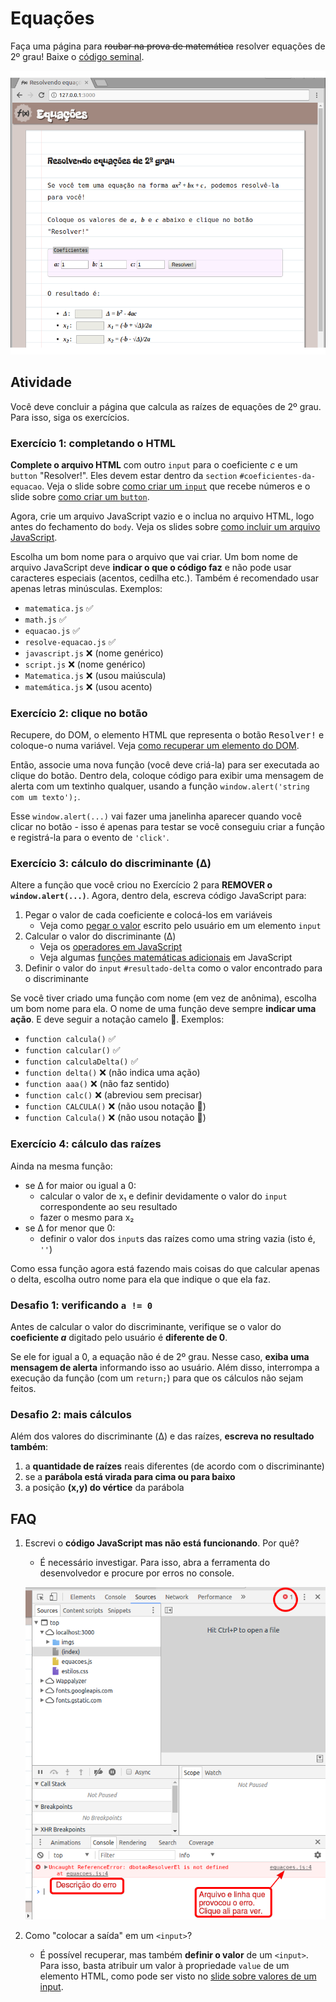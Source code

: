 # Equações

Faça uma página para ~~roubar na prova de matemática~~ resolver equações
de 2º grau! Baixe o [código seminal][seminal].

![Resultado final desejado para o exercício](imgs/resultado-final.png)

[seminal]: https://github.com/fegemo/cefet-front-end-math/archive/main.zip


## Atividade

Você deve concluir a página que calcula as raízes de equações de 2º grau. Para isso, siga os exercícios.

### Exercício 1: completando o HTML

**Complete o arquivo HTML** com outro `input` para o coeficiente _c_ e um `button`
"Resolver!". Eles devem estar dentro da `section` `#coeficientes-da-equacao`.
Veja o slide sobre [como criar um `input`][input] que recebe números e
o slide sobre [como criar um `button`][button].

Agora, crie um arquivo JavaScript vazio e o inclua no arquivo HTML, logo antes do
fechamento do `body`. Veja os slides sobre 
[como incluir um arquivo JavaScript][incluindo-js].

Escolha um bom nome para o arquivo que vai criar. 
Um bom nome de arquivo JavaScript deve
**indicar o que o código faz** e não pode
usar caracteres especiais (acentos, cedilha etc.).
Também é recomendado usar apenas letras minúsculas.
Exemplos:

- `matematica.js` ✅
- `math.js` ✅
- `equacao.js` ✅
- `resolve-equacao.js` ✅
- `javascript.js` ❌ (nome genérico)
- `script.js` ❌ (nome genérico)
- `Matematica.js` ❌ (usou maiúscula)
- `matemática.js` ❌ (usou acento)


### Exercício 2: clique no botão

Recupere, do DOM, o elemento HTML que representa o botão
<kbd>Resolver!</kbd> e coloque-o numa variável. Veja
[como recuperar um elemento do DOM][recuperar-elemento-dom].

Então, associe uma nova função (você deve criá-la) para ser
executada ao clique do botão. Dentro dela, coloque código
para exibir uma mensagem de alerta com um textinho qualquer,
usando a função `window.alert('string com um texto');`.

Esse `window.alert(...)` vai fazer uma janelinha aparecer quando
você clicar no botão - isso é apenas para testar se você conseguiu
criar a função e registrá-la para o evento de `'click'`.


### Exercício 3: cálculo do discriminante (Δ)

Altere a função que você criou no Exercício 2 para 
**REMOVER o `window.alert(...)`**. Agora, dentro dela,
escreva código JavaScript para:

1. Pegar o valor de cada coeficiente e colocá-los em variáveis
   - Veja como [pegar o valor][valor-do-input] escrito pelo
     usuário em um elemento `input`
1. Calcular o valor do discriminante (Δ)
   - Veja os [operadores em JavaScript][operadores]
   - Veja algumas [funções matemáticas adicionais][funcoes-matematicas]
     em JavaScript
1. Definir o valor do `input` `#resultado-delta` como o valor
   encontrado para o discriminante

Se você tiver criado uma função com nome (em vez de anônima), 
escolha um bom nome para ela. O nome de uma função
deve sempre **indicar uma ação**. E deve seguir a 
notação camelo 🐪. Exemplos:

- `function calcula()` ✅
- `function calcular()` ✅
- `function calculaDelta()` ✅
- `function delta()` ❌ (não indica uma ação)
- `function aaa()` ❌ (não faz sentido)
- `function calc()` ❌ (abreviou sem precisar)
- `function CALCULA()` ❌ (não usou notação 🐪)
- `function Calcula()` ❌ (não usou notação 🐪)


### Exercício 4: cálculo das raízes

Ainda na mesma função:

- se Δ for maior ou igual a 0:
  - calcular o valor de x₁ e definir devidamente o valor
    do `input` correspondente ao seu resultado
  - fazer o mesmo para x₂
- se Δ for menor que 0:
  - definir o valor dos `input`s das raízes como uma
    string vazia (isto é, `''`)

Como essa função agora está fazendo mais coisas do que calcular apenas o delta,
escolha outro nome para ela que indique o que ela faz.


### Desafio 1: verificando `a != 0`

Antes de calcular o valor do discriminante, verifique se o valor
do **coeficiente _a_** digitado pelo usuário é **diferente de 0**.

Se ele for igual a 0, a equação não é de 2º grau. Nesse caso,
**exiba uma mensagem de alerta** informando isso ao usuário. Além disso,
interrompa a execução da função (com um `return;`) para que os
cálculos não sejam feitos.


### Desafio 2: mais cálculos

Além dos valores do discriminante (Δ) e das raízes, **escreva no resultado também**:

1. a **quantidade de raízes** reais diferentes (de acordo com o discriminante)
1. se a **parábola está virada para cima ou para baixo**
1. a posição **(x,y) do vértice** da parábola


## FAQ

1. Escrevi o **código JavaScript mas não está funcionando**. Por quê?
   - É necessário investigar. Para isso, abra a ferramenta do desenvolvedor e procure por erros no console.

   ![Imagem mostrando como ver os erros JavaScript na ferramenta do desenvolvedor](imgs/erro-js.png)
1. Como "colocar a saída" em um `<input>`?
   - É possível recuperar, mas também **definir o valor**
     de um `<input>`. Para isso, basta atribuir um valor
     à propriedade `value` de um elemento HTML, como
     pode ser visto no
     [slide sobre valores de um input][valor-do-input].

[input]: https://fegemo.github.io/cefet-front-end/classes/js1/#campo-de-entrada-numerica
[button]: https://fegemo.github.io/cefet-front-end/classes/js1/#botoes-de-acao
[incluindo-js]: https://fegemo.github.io/cefet-front-end/classes/js1/#inserindo-javascript-na-pagina
[recuperar-elemento-dom]: https://fegemo.github.io/cefet-front-end/classes/js1/#recuperando-elemento-dom
[valor-do-input]: https://fegemo.github.io/cefet-front-end/classes/js1/#valor-do-input
[operadores]: https://fegemo.github.io/cefet-front-end/classes/js0/#operadores
[funcoes-matematicas]: https://fegemo.github.io/cefet-front-end/classes/js0/#o-objeto-math
